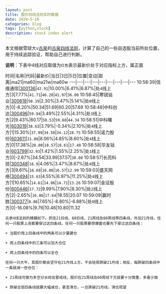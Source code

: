 ```yaml
---
layout: post
title: 股价四线法则实时数据
date: 2020-5-10
categories: blog
tags: [python,stock]
description: stock index alert
---
```



本文根据雪球大v[古泉](https://xueqiu.com/u/7148646888)的[古泉四线法则](https://xueqiu.com/7148646888/130498192)，计算了自己的一些自选股当前所处位置，用于持续追踪验证，帮助自己进行判断。

**说明**：下表中4线对应取值为`红色`表示最新价处于对应指标上方，属正面

时间|名称|代码|最新价|当日|3日|5日|位置|变动|距离|ma21|ma60|ma21w|ma60w
---|---|---|---|---|---|---|---|---
10:58:39|信维通信|[300136](https://xueqiu.com/S/SZ300136)|`42.91`|10.00%|6.41%|6.87%|处`4`线上方|3|7.77%|`41.71`|`40.20`|`41.97`|`36.00`
10:58:45|寒锐钴业|[300618](https://xueqiu.com/S/SZ300618)|`50.19`|2.30%|3.47%|5.14%|处`0`线上方|0|-8.20%|50.34|51.69|60.20|57.69
10:58:48|中科创达|[300496](https://xueqiu.com/S/SZ300496)|`59.94`|3.49%|2.55%|4.31%|处`3`线上方|2|9.43%|60.17|`58.53`|`59.60`|`44.34`
10:58:51|中科曙光|[603019](https://xueqiu.com/S/SH603019)|`38.63`|3.79%|-0.34%|2.10%|处`4`线上方|1|15.30%|`37.99`|`34.58`|`34.12`|`28.75`
10:58:55|诺力股份|[603611](https://xueqiu.com/S/SH603611)|`21.86`|8.06%|4.85%|8.60%|处`4`线上方|0|17.38%|`20.00`|`18.57`|`18.61`|`17.48`
10:58:58|华友钴业|[603799](https://xueqiu.com/S/SH603799)|`32.93`|1.42%|1.55%|2.25%|处`1`线上方|0|-2.67%|34.54|33.99|37.57|`30.08`
10:58:57|长亮科技|[300348](https://xueqiu.com/S/SZ300348)|`16.9`|4.06%|3.47%|8.67%|处`4`线上方|3|9.61%|`16.68`|`16.08`|`16.57`|`12.99`
10:59:03|盛天网络|[300494](https://xueqiu.com/S/SZ300494)|`15.63`|4.55%|6.97%|11.25%|处`4`线上方|1|10.65%|`14.61`|`14.06`|`14.71`|`13.26`
10:59:07|金证股份|[600446](https://xueqiu.com/S/SH600446)|`17.72`|9.99%|7.90%|8.30%|处`2`线上方|2|-2.65%|`16.86`|`17.64`|18.55|20.07
10:59:09|赢时胜|[300377](https://xueqiu.com/S/SZ300377)|`8.86`|7.65%|-8.80%|-6.88%|处`0`线上方|0|-16.08%|9.76|10.46|10.80|11.32

```
古泉4线法则的精髓如下。抓住21日线、60日线、21周线及60周线等四条线，外加21月线，任何一只股票上涨都要穿过这四条线，任何一只股票要想爆雷也要先下穿过这四条线：

+ 当股价爬上四条线中的两条可以少量建仓

+ 爬上四条线中的三条可以加大仓位

+ 爬上四条线中的四条可以全仓

任何一只大牛，其股价都会坚守在21月线上方，不会轻易跌破21月线；相反，每跌破四条线中一条就减一些仓位：

+ 21周线可做为多空分水岭及警戒线，股价在21周线及60周线下方就要十分慎重，多看少做

+ 跌破全部四条线就要大幅减仓，甚至清仓，一旦跌破21月线，清仓观望
```